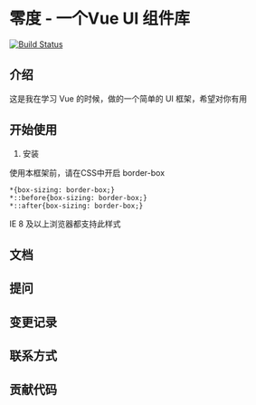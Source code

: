 # 零度 - 一个Vue UI 组件库

[![Build Status](https://travis-ci.com/hais-hbh/zero-ui.svg?branch=main)](https://travis-ci.com/hais-hbh/zero-ui)

## 介绍

这是我在学习 Vue 的时候，做的一个简单的 UI 框架，希望对你有用

## 开始使用

1. 安装

使用本框架前，请在CSS中开启 border-box

```angular2css
*{box-sizing: border-box;}
*::before{box-sizing: border-box;}
*::after{box-sizing: border-box;}
```

IE 8 及以上浏览器都支持此样式

## 文档

## 提问

## 变更记录

## 联系方式

## 贡献代码


